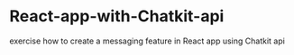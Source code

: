# React-app-with-Chatkit-api
exercise how to create a  messaging feature in React app using Chatkit api
